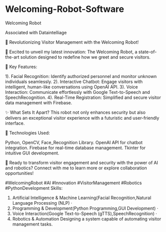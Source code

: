 # Welcoming-Robot-Software
Welcoming Robot

Associated with Dataintelliage

🤖 Revolutionizing Visitor Management with the Welcoming Robot!

🌟 Excited to unveil my latest innovation: The Welcoming Robot, a state-of-the-art solution designed to redefine how we greet and secure visitors.

🔑 Key Features:

1). Facial Recognition: Identify authorized personnel and monitor unknown individuals seamlessly.
2). Interactive Chatbot: Engage visitors with intelligent, human-like conversations using OpenAI API.
3). Voice Interaction: Communicate effortlessly with Google Text-to-Speech and SpeechRecognition.
4). Real-Time Registration: Simplified and secure visitor data management with Firebase.

✨ What Sets It Apart?
This robot not only enhances security but also delivers an exceptional visitor experience with a futuristic and user-friendly interface.

📌 Technologies Used:

Python, OpenCV, Face_Recognition Library.
OpenAI API for chatbot integration.
Firebase for real-time database management.
Tkinter for intuitive GUI development.

🚀 Ready to transform visitor engagement and security with the power of AI and robotics? Connect with me to learn more or explore collaboration opportunities!

#WelcomingRobot #AI #Innovation #VisitorManagement #Robotics #PythonDevelopment
Skills:
1. Artificial Intelligence & Machine Learning(Facial Recognition,Natural Language Processing (NLP) ·
2. Programming & Development(Python Programming,GUI Development) ·
3. Voice Interaction(Google Text-to-Speech (gTTS),SpeechRecognition) · 
4. Robotics & Automation Designing a system capable of automating visitor management tasks.
